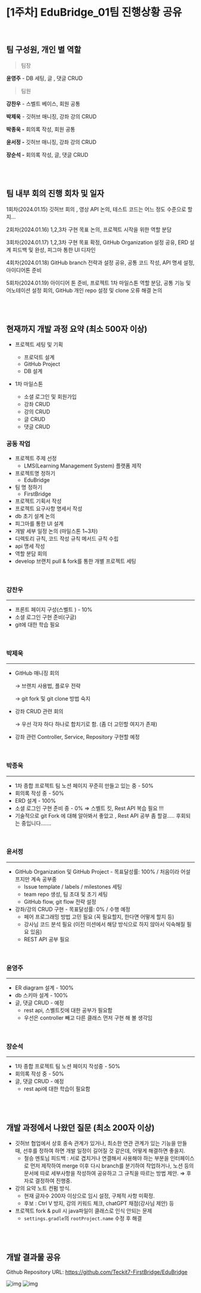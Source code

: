 # [1주차] EduBridge_01팀 진행상황 공유

<br>

## 팀 구성원, 개인 별 역할

> 팀장

 **윤영주** - DB 세팅, 글 , 댓글 CRUD 

> 팀원

**강찬우** - 스벨트 베이스, 회원 공통

**박제욱** - 깃허브 매니징, 강좌 강의 CRUD

**박종욱 -** 회의록 작성, 회원 공통

**윤서정 -** 깃허브 매니징, 강좌 강의 CRUD

**장순석 -** 회의록 작성, 글, 댓글 CRUD 

<br><br>

## 팀 내부 회의 진행 회차 및 일자


1회차(2024.01.15) 깃허브 회의 , 영상 API 논의,  테스트 코드는 어느 정도 수준으로 할지…

2회차(2024.01.16) 1,2,3차 구현 목표 논의, 프로젝트 시작을 위한 역할 분담

3회차(2024.01.17) 1,2,3차 구현 목표 확정, GitHub Organization 설정 공유, ERD 설계 피드백 및 완성, 피그마 통한 UI 디자인

4회차(2024.01.18) GitHub branch 전략과 설정 공유, 공통 코드 작성, API 명세 설정, 아이디어톤 준비

5회차(2024.01.19) 아이디어 톤 준비, 프로젝트 1차 마일스톤 역할 분담, 공통 기능 및 어노테이션 설정 회의, GitHub 개인 repo 설정 및 clone 오류 해결 논의

<br><br>

## 현재까지 개발 과정 요약 (최소 500자 이상)

- 프로젝트 세팅 및 기획
    - 프로덕트 설계
    - GitHub Project
    - DB 설계
    

- 1차 마일스톤
    - 소셜 로그인 및 회원가입
    - 강좌 CRUD
    - 강의 CRUD
    - 글  CRUD
    - 댓글 CRUD


### 공동 작업

- 프로젝트 주제 선정
    - LMS(Learning Management System) 플랫폼 제작
- 프로젝트명 정하기
    - EduBridge
- 팀 명 정하기
    - FirstBridge
- 프로젝트 기획서 작성
- 프로젝트 요구사항 명세서 작성
- db 초기 설계 논의
- 피그마를 통한 UI 설계
- 개발 세부 일정 논의 (마일스톤 1~3차)
- 디렉토리 규칙, 코드 작성 규칙 메서드 규칙 수립
- api 명세 작성
- 역할 분담 회의
- develop 브랜치 pull & fork를 통한 개별 프로젝트 세팅

<br>

### 강찬우

---

- 프론트 페이지 구성(스벨트 ) - 10%
- 소셜 로그인 구현 준비(구글)
- git에 대한 학습 필요

<br>

### 박제욱

---

- GitHub 매니징 회의
    
     → 브랜치 사용법, 플로우 전략

     → git fork 및 git clone 방법 숙지
    
- 강좌 CRUD 관련 회의
    
    → 우선 각자 하다 하나로 합치기로 함. (좀 더 고민할 여지가 존재)

- 강좌 관련 Controller, Service, Repository 구현할 예정

<br>

### 박종욱

---

- 1차 종합 프로젝트 팀 노션 페이지 꾸준히 만들고 있는 중 - 50%
- 회의록 작성 중 - 50%
- ERD 설계 - 100%
- 소셜 로그인 구현 준비 중 - 0% ⇒ 스벨트 킷, Rest API 복습 필요 !!! 
- 기술적으로 git Fork 에 대해 알아봐서 좋았고 , Rest API 공부 좀 할걸….. 후회되는 중입니다…….
    
<br>

### 윤서정

---

- GitHub Organization 및 GitHub Project - 목표달성률: 100% / 처음이라 어설프지만 계속 공부중
    - Issue template / labels / milestones 세팅
    - team repo 생성, 팀 초대 및 초기 세팅
    - GitHub flow, git flow 전략 설정
- 강좌/강의 CRUD 구현 - 목표달성률: 0% / 수행 예정
    - 페어 프로그래밍 방법 고민 필요 (꼭 필요할지, 한다면 어떻게 할지 등)
    - 강사님 코드 분석 필요 (이전 미션에서 해당 방식으로 하지 않아서 익숙해질 필요 있음)
    - REST API 공부 필요

<br>

### 윤영주

---

- ER diagram 설계 - 100%
- db 스키마 설계 - 100%
- 글, 댓글 CRUD - 예정
    - rest api, 스벨트킷에 대한 공부가 필요함
    - 우선은 controller 빼고 다른 클래스 먼저 구현 해 볼 생각임

<br>

### 장순석

---

- 1차 종합 프로젝트 팀 노션 페이지 작성중 - 50%
- 회의록 작성 중 - 50%
- 글, 댓글 CRUD - 예정
  - rest api에 대한 학습이 필요함

<br><br>

## 개발 과정에서 나왔던 질문 (최소 200자 이상)

- 깃허브 협업에서 상호 종속 관계가 있거나, 최소한 연관 관계가 있는 기능을 만들 때, 선후를 정하여 하면 개발 일정이 길어질 것 같은데, 어떻게 해결하면 좋을지.
    - 철승 멘토님 피드백 : 서로 겹치거나 연결해서 사용해야 하는 부분을 인터페이스로 먼저 제작하여 merge 이후 다시 branch를 분기하여 작업하거나, 노션 등의 문서에 따로 세부사항을 작성하여 공유하고 그 규칙을 따르는 방법 제안. ⇒ 후자로 결정하여 진행중.
- 강의 요약 노트 컨펌 방식.
    - 현재 글자수 200자 이상으로 임시 설정, 구체적 사항 미확정.
    - 후보 : Ctrl V 방지, 강의 키워드 체크, chatGPT 채점(강사님 제안) 등
- 프로젝트 fork & pull 시 java파일이 클래스로 인식 안되는 문제
    - `settings.gradle`의 `rootProject.name` 수정 후 해결

<br><br>

## 개발 결과물 공유

Github Repository URL: https://github.com/Teckit7-FirstBridge/EduBridge
    
![img](https://i.imgur.com/Y4fBmJn.png)
![img](https://i.imgur.com/GB8WJTN.png)
